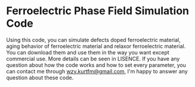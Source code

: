 # Ferroelectric Phase Field Simulation Code
Using this code, you can simulate defects doped ferroelectric material, aging behavior of ferroelectric material and relaxor ferroelectric material.
You can download them and use them in the way you want except commercial use. More details can be seen in LISENCE.
If you have any question about how the code works and how to set every parameter, you can contact me through wzy.kurtfm@gmail.com, I'm happy to answer any question about these code.
